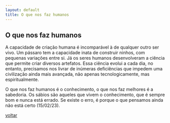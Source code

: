 ```yaml
---
layout: default
title: O que nos faz humanos
--- 
```


## O que nos faz humanos

A capacidade de criação humana é incomparável à de qualquer outro ser vivo. Um pássaro tem a capacidade inata de construir ninhos, com pequenas variações entre si. Já os seres humanos desenvolveram a ciência que permite criar diversos artefatos. Essa ciência evolui a cada dia, no entanto, precisamos nos livrar de inúmeras deficiências que impedem uma civilização ainda mais avançada, não apenas tecnologicamente, mas espiritualmente.

O que nos faz humanos é o conhecimento, o que nos faz melhores é a sabedoria. Os sábios são aqueles que vivem o conhecimento, que é sempre bom e nunca está errado. Se existe o erro, é porque o que pensamos ainda não está certo  (15/02/23).

[voltar](./)